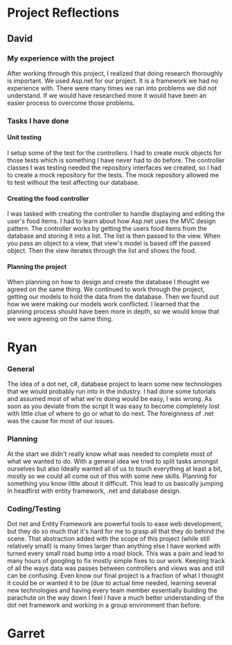 # Project Reflections

## David
### My experience with the project
After working through this project, I realized that doing research thoroughly is important. We used Asp.net for our project. It is a framework we had no experience with. There were many times we ran into problems we did not understand. If we would have researched more it would have been an easier process to overcome those problems.

### Tasks I have done
#### Unit testing
 I setup some of the test for the controllers. I had to create mock objects for those tests which is something I have never had to do before. The controller classes I was testing needed the repository interfaces we created, so I had to create a mock repository for the tests. The mock repository allowed me to test without the test affecting our database.
#### Creating the food controller
 I was tasked with creating the controller to handle displaying and editing the user's food items. I had to learn about how Asp.net uses the MVC design pattern. The controller works by getting the users food items from the database and storing it into a list. The list is then passed to the view. When you pass an object to a view, that view's model is based off the passed object. Then the view iterates through the list and shows the food.
#### Planning the project 
When planning on how to design and create the database I thought we agreed on the same thing. We continued to work through the project, getting our models to hold the data from the database. Then we found out how we were making our models work conflicted. I learned that the planning process should have been more in depth, so we would know that we were agreeing on the same thing.

# Ryan
### General
The idea of a dot net, c#, database project to learn some new technologies that we would probably run into in the industry.   I had done some tutorials and assumed most of what we're doing would be easy, I was wrong.  As soon as you deviate from the script It was easy to become completely lost with little clue of where to go or what to do next.   The foreignness of .net was the cause for most of our issues.
### Planning 
At the start we didn't really know what was needed to complete most of what we wanted to do.  With a general idea we tried to split tasks amongst ourselves but also Ideally wanted all of us to touch everything at least a bit, mostly so we could all come out of this with some new skills.  Planning for something you know little about it difficult.  This lead to us basically jumping in headfirst with entity framework, .net and database design. 
### Coding/Testing
 Dot net and Entity Framework are powerful tools to ease web development, but they do so much that it's hard for me to grasp all that they do behind the scene.  That abstraction added with the scope of this project (while still relatively small) is many times larger than anything else I have worked with turned every small road bump into a road block.  This was a pain and lead to many hours of googling to fix mostly simple fixes to our work.  Keeping track of all the ways data was passes between controllers and views was and still can be confusing. 
Even know our final project is a fraction of what I thought it could be or wanted it to be (due to actual time needed, learning several new technologies and having every team member essentially building the parachute on the way down I feel I have a much better understanding of the dot net framework and working in a group environment than before.


# Garret
